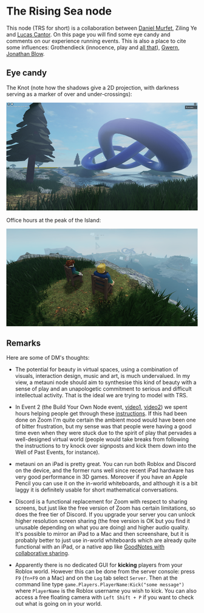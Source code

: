 # The Rising Sea node

This node (TRS for short) is a collaboration between [Daniel Murfet](http://therisingsea.org/), Ziling Ye and [Lucas Cantor](https://www.lucascantormusic.com/). On this page you will find some eye candy and comments on our experience running events. This is also a place to cite some influences: Grothendieck (innocence, play and [all that](https://kongliang.wordpress.com/2010/02/27/hello-world/)), [Gwern](https://www.gwern.net/index), [Jonathan Blow](https://www.youtube.com/watch?v=qWFScmtiC44).

## Eye candy

The Knot (note how the shadows give a 2D projection, with darkness serving as a marker of over and under-crossings):

![](knot1_sml.png)

Office hours at the peak of the Island:

![](officehours_tiny.png)

## Remarks

Here are some of DM's thoughts:

* The potential for beauty in virtual spaces, using a combination of visuals, interaction design, music and art, is much undervalued. In my view, a metauni node should aim to synthesise this kind of beauty with a sense of play and an unapologetic commitment to serious and difficult intellectual activity. That is the ideal we are trying to model with TRS.

* In Event 2 (the Build Your Own Node event, [video1](https://youtu.be/TDmMeR6O350), [video2](https://youtu.be/W0SIAygiITs)) we spent hours helping people get through these [instructions](http://metauni.org/posts/make-your-own/make-your-own). If this had been done on Zoom I'm quite certain the ambient mood would have been one of bitter frustration, but my sense was that people were having a good time even when they were stuck due to the spirit of play that pervades a well-designed virtual world (people would take breaks from following the instructions to try knock over signposts and kick them down into the Well of Past Events, for instance).

* metauni on an iPad is pretty great. You can run both Roblox and Discord on the device, and the former runs well since recent iPad hardware has very good performance in 3D games. Moreover if you have an Apple Pencil you can use it on the in-world whiteboards, and although it is a bit laggy it is definitely usable for short mathematical conversations.

* Discord is a functional replacement for Zoom with respect to sharing screens, but just like the free version of Zoom has certain limitations, so does the free tier of Discord. If you upgrade your server you can unlock higher resolution screen sharing (the free version is OK but you find it unusable depending on what you are doing) and higher audio quality. It's possible to mirror an iPad to a Mac and then screenshare, but it is probably better to just use in-world whiteboards which are already quite functional with an iPad, or a native app like [GoodNotes with collaborative sharing](https://medium.goodnotes.com/link-sharing-share-documents-adb36f99c583).

* Apparently there is no dedicated GUI for **kicking** players from your Roblox world. However this can be done from the server console: press `F9` (`fn+F9` on a  Mac) and on the `Log` tab select `Server`. Then at the command line type `game.Players.PlayerName:Kick("some message")` where `PlayerName` is the Roblox username you wish to kick. You can also access a free floating camera with `Left Shift + P` if you want to check out what is going on in your world.
